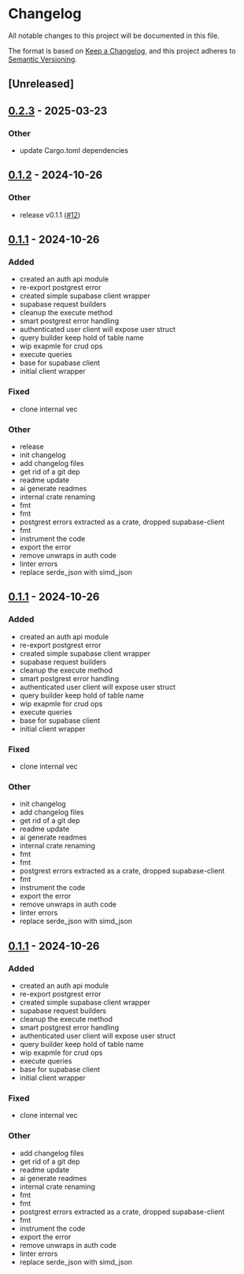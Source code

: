 # Changelog

All notable changes to this project will be documented in this file.

The format is based on [Keep a Changelog](https://keepachangelog.com/en/1.0.0/),
and this project adheres to [Semantic Versioning](https://semver.org/spec/v2.0.0.html).

## [Unreleased]

## [0.2.3](https://github.com/roberts-pumpurs/supabase-rs-utils/compare/rp-supabase-client-v0.2.2...rp-supabase-client-v0.2.3) - 2025-03-23

### Other

- update Cargo.toml dependencies

## [0.1.2](https://github.com/roberts-pumpurs/supabase-rs-utils/compare/rp-supabase-client-v0.1.1...rp-supabase-client-v0.1.2) - 2024-10-26

### Other

- release v0.1.1 ([#12](https://github.com/roberts-pumpurs/supabase-rs-utils/pull/12))

## [0.1.1](https://github.com/roberts-pumpurs/supabase-rs-utils/releases/tag/rp-supabase-client-v0.1.1) - 2024-10-26

### Added

- created an auth api module
- re-export postgrest error
- created simple supabase client wrapper
- supabase request builders
- cleanup the execute method
- smart postgrest error handling
- authenticated user client will expose user struct
- query builder keep hold of table name
- wip exapmle for crud ops
- execute queries
- base for supabase client
- initial client wrapper

### Fixed

- clone internal vec

### Other

- release
- init changelog
- add changelog files
- get rid of a git dep
- readme update
- ai generate readmes
- internal crate renaming
- fmt
- fmt
- postgrest errors extracted as a crate, dropped supabase-client
- fmt
- instrument the code
- export the error
- remove unwraps in auth code
- linter errors
- replace serde_json with simd_json

## [0.1.1](https://github.com/roberts-pumpurs/supabase-auth-rs/releases/tag/rp-supabase-client-v0.1.1) - 2024-10-26

### Added

- created an auth api module
- re-export postgrest error
- created simple supabase client wrapper
- supabase request builders
- cleanup the execute method
- smart postgrest error handling
- authenticated user client will expose user struct
- query builder keep hold of table name
- wip exapmle for crud ops
- execute queries
- base for supabase client
- initial client wrapper

### Fixed

- clone internal vec

### Other

- init changelog
- add changelog files
- get rid of a git dep
- readme update
- ai generate readmes
- internal crate renaming
- fmt
- fmt
- postgrest errors extracted as a crate, dropped supabase-client
- fmt
- instrument the code
- export the error
- remove unwraps in auth code
- linter errors
- replace serde_json with simd_json

## [0.1.1](https://github.com/roberts-pumpurs/supabase-auth-rs/compare/rp-supabase-client-v0.1.0...rp-supabase-client-v0.1.1) - 2024-10-26

### Added

- created an auth api module
- re-export postgrest error
- created simple supabase client wrapper
- supabase request builders
- cleanup the execute method
- smart postgrest error handling
- authenticated user client will expose user struct
- query builder keep hold of table name
- wip exapmle for crud ops
- execute queries
- base for supabase client
- initial client wrapper

### Fixed

- clone internal vec

### Other

- add changelog files
- get rid of a git dep
- readme update
- ai generate readmes
- internal crate renaming
- fmt
- fmt
- postgrest errors extracted as a crate, dropped supabase-client
- fmt
- instrument the code
- export the error
- remove unwraps in auth code
- linter errors
- replace serde_json with simd_json

